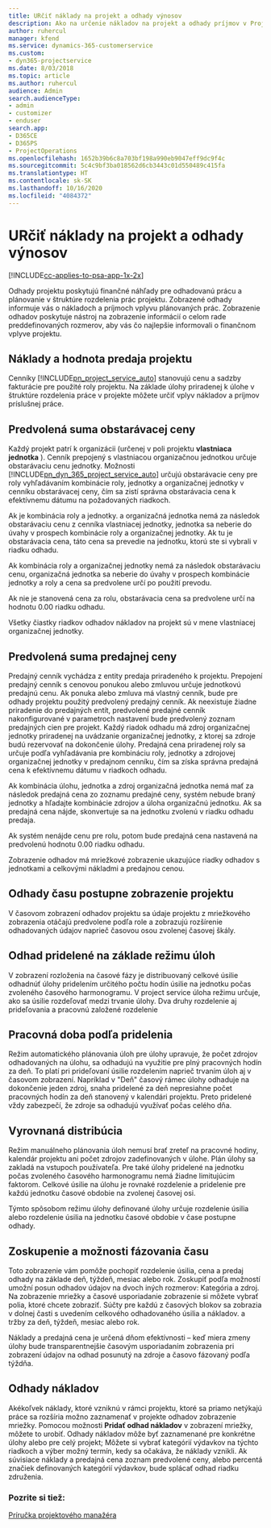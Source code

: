```yaml
---
title: URčiť náklady na projekt a odhady výnosov
description: Ako na určenie nákladov na projekt a odhady príjmov v Project Service
author: ruhercul
manager: kfend
ms.service: dynamics-365-customerservice
ms.custom:
- dyn365-projectservice
ms.date: 8/03/2018
ms.topic: article
ms.author: ruhercul
audience: Admin
search.audienceType:
- admin
- customizer
- enduser
search.app:
- D365CE
- D365PS
- ProjectOperations
ms.openlocfilehash: 1652b39b6c8a703bf198a990eb9047eff9dc9f4c
ms.sourcegitcommit: 5c4c9bf3ba018562d6cb3443c01d550489c415fa
ms.translationtype: HT
ms.contentlocale: sk-SK
ms.lasthandoff: 10/16/2020
ms.locfileid: "4084372"
---
```

# <a name="determine-project-cost-and-revenue-estimates"></a>URčiť náklady na projekt a odhady výnosov 

[!INCLUDE[cc-applies-to-psa-app-1x-2x](../includes/cc-applies-to-psa-app-1x-2x.md)]

Odhady projektu poskytujú finančné náhľady pre odhadovanú prácu a plánovanie v štruktúre rozdelenia prác projektu. Zobrazené odhady informuje vás o nákladoch a príjmoch vplyvu plánovaných prác. Zobrazenie odhadov poskytuje nástroj na zobrazenie informácií o celom rade preddefinovaných rozmerov, aby vás čo najlepšie informovali o finančnom vplyve projektu.  
  
## <a name="cost-and-sales-value-of-the-project"></a>Náklady a hodnota predaja projektu  
Cenníky [!INCLUDE[pn_project_service_auto](../includes/pn-project-service-auto.md)] stanovujú cenu a sadzby fakturácie pre použité roly projektu. Na základe úlohy priradenej k úlohe v štruktúre rozdelenia práce v projekte môžete určiť vplyv nákladov a príjmov príslušnej práce.  
  
## <a name="cost-price-defaulting"></a>Predvolená suma obstarávacej ceny  
Každý projekt patrí k organizácii (určenej v poli projektu **vlastniaca jednotka** ). Cenník prepojený s vlastniacou organizačnou jednotkou určuje obstarávaciu cenu jednotky. Možnosti [!INCLUDE[pn_dyn_365_project_service_auto](../includes/pn-dyn-365-project-service-auto.md)] určujú obstarávacie ceny pre roly vyhľadávaním kombinácie roly, jednotky a organizačnej jednotky v cenníku obstarávacej ceny, čím sa zistí správna obstarávacia cena k efektívnemu dátumu na požadovaných riadkoch.  
  
Ak je kombinácia roly a jednotky. a organizačná jednotka nemá za následok obstarávaciu cenu z cenníka vlastniacej jednotky, jednotka sa neberie do úvahy v prospech kombinácie roly a organizačnej jednotky. Ak tu je obstarávacia cena, táto cena sa prevedie na jednotku, ktorú ste si vybrali v riadku odhadu.  
  
Ak kombinácia roly a organizačnej jednotky nemá za následok obstarávaciu cenu, organizačná jednotka sa neberie do úvahy v prospech kombinácie jednotky a roly a cena sa predvolene určí po použití prevodu.  
  
 Ak nie je stanovená cena za rolu, obstarávacia cena sa predvolene určí na hodnotu 0.00 riadku odhadu.  
  
 Všetky čiastky riadkov odhadov nákladov na projekt sú v mene vlastniacej organizačnej jednotky.  
  
## <a name="sales-price-defaulting"></a>Predvolená suma predajnej ceny  
Predajný cenník vychádza z entity predaja priradeného k projektu. Prepojení predajný cenník s cenovou ponukou alebo zmluvou určuje jednotkovú predajnú cenu. Ak ponuka alebo zmluva má vlastný cenník, bude pre odhady projektu použitý predvolený predajný cenník. Ak neexistuje žiadne priradenie do predajných entít, predvolené predajné cenník nakonfigurované v parametroch nastavení bude predvolený zoznam predajných cien pre projekt. Každý riadok odhadu má zdroj organizačnej jednotky priradenej na uvádzanie organizačnej jednotky, z ktorej sa zdroje budú rezervovať na dokončenie úlohy. Predajná cena priradenej roly sa určuje podľa vyhľadávania pre kombináciu roly, jednotky a zdrojovej organizačnej jednotky v predajnom cenníku, čím sa získa správna predajná cena k efektívnemu dátumu v riadkoch odhadu.  
  
Ak kombinácia úlohu, jednotka a zdroj organizačná jednotka nemá mať za následok predajná cena zo zoznamu predajné ceny, systém nebude braný jednotky a hľadajte kombinácie zdrojov a úloha organizačnú jednotku. Ak sa predajná cena nájde, skonvertuje sa na jednotku zvolenú v riadku odhadu predaja.  
  
Ak systém nenájde cenu pre rolu, potom bude predajná cena nastavená na predvolenú hodnotu 0.00 riadku odhadu.  
  
Zobrazenie odhadov má mriežkové zobrazenie ukazujúce riadky odhadov s jednotkami a celkovými nákladmi a predajnou cenou.  
  
## <a name="time-phased-view-of-project-estimates"></a>Odhady času postupne zobrazenie projektu  
V časovom zobrazení odhadov projektu sa údaje projektu z mriežkového zobrazenia otáčajú predvolene podľa role a zobrazujú rozšírenie odhadovaných údajov naprieč časovou osou zvolenej časovej škály.  
  
## <a name="effort-estimate-allocation-based-on-task-mode"></a>Odhad pridelené na základe režimu úloh  
V zobrazení rozloženia na časové fázy je distribuovaný celkové úsilie odhadnúť úlohy pridelením určitého počtu hodín úsilie na jednotku počas zvoleného časového harmonogramu. V project service úloha režimu určuje, ako sa úsilie rozdeľovať medzi trvanie úlohy. Dva druhy rozdelenie aj prideľovania a pracovnú založené rozdelenie  
  
## <a name="work-hours-based-allocation"></a>Pracovná doba podľa pridelenia  
Režim automatického plánovania úloh pre úlohy upravuje, že počet zdrojov odhadovaných na úlohu, sa odhadujú na využitie pre plný pracovných hodín za deň. To platí pri prideľovaní úsilie rozdelením naprieč trvaním úloh aj v časovom zobrazení. Napríklad v "Deň" časový rámec úlohy odhaduje na dokončenie jeden zdroj, snaha pridelené za deň nepresiahne počet pracovných hodín za deň stanovený v kalendári projektu. Preto pridelené vždy zabezpečí, že zdroje sa odhadujú využívať počas celého dňa.  
  
## <a name="even-distribution"></a>Vyrovnaná distribúcia  
Režim manuálneho plánovania úloh nemusí brať zreteľ na pracovné hodiny, kalendár projektu ani počet zdrojov zadefinovaných v úlohe. Plán úlohy sa zakladá na vstupoch používateľa. Pre také úlohy pridelené na jednotku počas zvoleného časového harmonogramu nemá žiadne limitujúcim faktorom. Celkové úsilie na úlohu je rovnaké rozdelenie a pridelenie pre každú jednotku časové obdobie na zvolenej časovej osi.  
  
Týmto spôsobom režimu úlohy definované úlohy určuje rozdelenie úsilia alebo rozdelenie úsilia na jednotku časové obdobie v čase postupne odhady.  
  
## <a name="grouping-and-time-phasing-options"></a>Zoskupenie a možnosti fázovania času  
Toto zobrazenie vám pomôže pochopiť rozdelenie úsilia, cena a predaj odhady na základe deň, týždeň, mesiac alebo rok. Zoskupiť podľa možností umožní posun odhadov údajov na dvoch iných rozmerov: Kategória a zdroj. Na zobrazenie mriežky a časové usporiadanie zobrazenie si môžete vybrať polia, ktoré chcete zobraziť. Súčty pre každú z časových blokov sa zobrazia v dolnej časti s uvedením celkového odhadovaného úsilia a nákladov. a tržby za deň, týždeň, mesiac alebo rok.  
  
Náklady a predajná cena je určená dňom efektívnosti – keď miera zmeny úlohy bude transparentnejšie časovým usporiadaním zobrazenia pri zobrazení údajov na odhad posunutý na zdroje a časovo fázovaný podľa týždňa.  
  
## <a name="expense-estimates"></a>Odhady nákladov  
Akékoľvek náklady, ktoré vzniknú v rámci projektu, ktoré sa priamo netýkajú práce sa rozšíria možno zaznamenať v projekte odhadov zobrazenie mriežky. Pomocou možnosti **Pridať odhad nákladov** v zobrazení mriežky, môžete to urobiť. Odhady nákladov môže byť zaznamenané pre konkrétne úlohy alebo pre celý projekt; Môžete si vybrať kategórií výdavkov na týchto riadkoch a výber možný termín, kedy sa očakáva, že náklady vznikli. Ak súvisiace náklady a predajná cena zoznam predvolené ceny, alebo percentá značiek definovaných kategórií výdavkov, bude splácať odhad riadku združenia.  
  
### <a name="see-also"></a>Pozrite si tiež:  
 [Príručka projektového manažéra](../psa/project-manager-guide.md)
